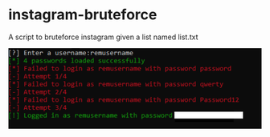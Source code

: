 # instagram-bruteforce
A script to bruteforce instagram given a list named list.txt

![alt text](https://raw.githubusercontent.com/alvixeon/instagram-bruteforce/master/Pictures/example.png)
